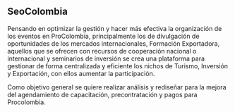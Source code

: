 
## SeoColombia

Pensando en optimizar la gestión y hacer más efectiva la organización de los eventos en ProColombia, principalmente los de divulgación de oportunidades de los mercados internacionales, Formación Exportadora, aquellos que se ofrecen con recursos de cooperación nacional o internacional y seminarios de inversión se crea una plataforma para gestionar de forma centralizada y eficiente los nichos de Turismo, Inversión y Exportación, con ellos aumentar la participación. 

Como objetivo general se quiere realizar análisis y rediseñar para la mejora del agendamiento de capacitación, precontratación y pagos para Procolombia.

